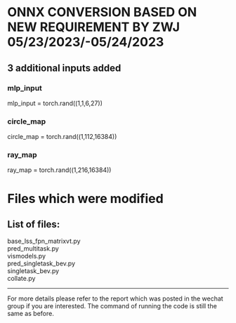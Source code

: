 # ONNX CONVERSION BASED ON NEW REQUIREMENT BY ZWJ 05/23/2023/-05/24/2023
## 3 additional inputs added
### mlp_input
mlp_input = torch.rand((1,1,6,27))
### circle_map
circle_map = torch.rand((1,112,16384))
### ray_map
ray_map = torch.rand((1,216,16384))
# Files which were modified
## List of files:  
base_lss_fpn_matrixvt.py  
pred_multitask.py     
vismodels.py  
pred_singletask_bev.py  
singletask_bev.py  
collate.py
***
For more details please refer to the report which was posted in the wechat group if you are interested. The command of running the code is still the same as before.


